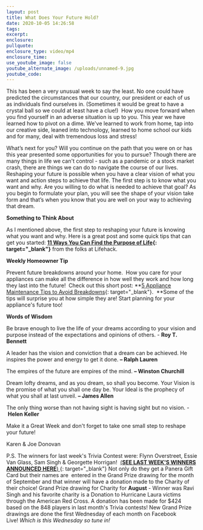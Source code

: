 ```yaml
---
layout: post
title: What Does Your Future Hold?
date: 2020-10-05 14:26:58
tags:
excerpt:
enclosure:
pullquote:
enclosure_type: video/mp4
enclosure_time:
use_youtube_image: false
youtube_alternate_image: /uploads/unnamed-9.jpg
youtube_code:
---
```


This has been a very unusual week to say the least. No one could have predicted the circumstances that our country, our president or each of us as individuals find ourselves in. (Sometimes it would be great to have a crystal ball so we could at least have a clue\!)&nbsp; How you move forward when you find yourself in an adverse situation is up to you. This year we have learned how to pivot on a dime. We've learned to work from home, tap into our creative side, leaned into technology, learned to home school our kids and for many, deal with tremendous loss and stress\!&nbsp;

What’s next for you? Will you continue on the path that you were on or has this year presented some opportunities for you to pursue? Though there are many things in life we can't control - such as a pandemic or a stock market crash, there are things we can do to navigate the course of our lives. Reshaping your future is possible when you have a clear vision of what you want and action steps to achieve that life. The first step is to know what you want and why. Are you willing to do what is needed to achieve that goal? As you begin to formulate your plan, you will see the shape of your vision take form and that’s when you know that you are well on your way to achieving that dream.

**Something to Think About**

As I mentioned above, the first step to reshaping your future is knowing what you want and why. Here is a great post and some quick tips that can get you started:&nbsp;**[11 Ways You Can Find the Purpose of Life](https://t.e2ma.net/click/jc549b/zwff20l/fp8o8d){: target="_blank"}**&nbsp;from the folks at Lifehack.&nbsp;

**Weekly Homeowner Tip**

Prevent future breakdowns around your home.&nbsp; How you care for your appliances can make all the difference in how well they work and how long they last into the future\!&nbsp; Check out this short post:&nbsp;**[5 Appliance Maintenance Tips to Avoid Breakdowns](https://t.e2ma.net/click/jc549b/zwff20l/vh9o8d){: target="_blank"}. &nbsp;**Some of the tips will surprise you at how simple they are\! Start planning for your appliance's future too\!

**Words of Wisdom**

Be brave enough to live the life of your dreams according to your vision and purpose instead of the expectations and opinions of others. -&nbsp;**Roy T. Bennett**

A leader has the vision and conviction that a dream can be achieved. He inspires the power and energy to get it done.&nbsp;**– Ralph Lauren**

The empires of the future are empires of the mind.&nbsp;**– Winston Churchill**

Dream lofty dreams, and as you dream, so shall you become. Your Vision is the promise of what you shall one day be. Your Ideal is the prophecy of what you shall at last unveil.&nbsp;**– James Allen**

The only thing worse than not having sight is having sight but no vision. -&nbsp;**Helen Keller**

Make it a Great Week and don't forget to take one small step to reshape your future\!

Karen & Joe Donovan

P.S. The winners for last week's Trivia Contest were: Flynn Overstreet, Essie Van Glass, Sam Singh & Georgette Horrigan\! &nbsp;[(**SEE LAST WEEK'S WINNERS ANNOUNCED HERE**)&nbsp;](https://t.e2ma.net/click/jc549b/zwff20l/baap8d){: target="_blank"}&nbsp;Not only do they get a Panera Gift Card but their names are&nbsp; entered in the Grand Prize drawing for the month of September and that winner will have a donation made to the Charity of their choice\! Grand Prize drawing for Charity for&nbsp;**August**&nbsp;- Winner was Ravi Singh and his favorite charity is a Donation to Hurricane Laura victims through the American Red Cross. A donation has been made for $424&nbsp; based on the 848 players in last month's Trivia contests\! New Grand Prize drawings are done the first Wednesday of each month on Facebook Live\!&nbsp;*Which is this Wednesday so tune in\!*